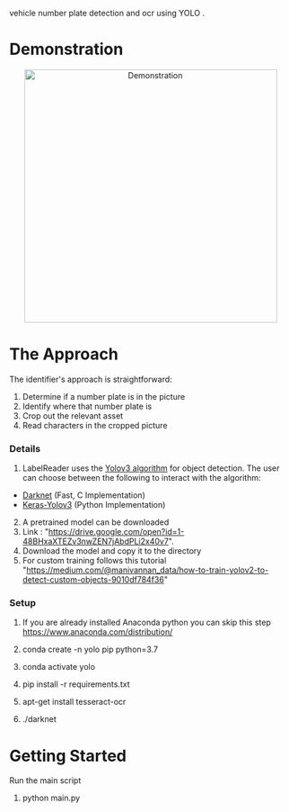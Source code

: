 

 vehicle number plate detection and ocr using YOLO .

# Demonstration
<p align="center">
<img src="https://drive.google.com/open?id=12WOtxsVp-8fZhbOFICzuteW6Zu9goOzf" alt="Demonstration" height="450">
</p>

# The Approach

The identifier's approach is straightforward:

1. Determine if a number plate is in the picture
2. Identify where that number plate is
3. Crop out the relevant asset
4. Read characters in the cropped picture


### Details

1. LabelReader uses the [Yolov3 algorithm](https://pjreddie.com) for object detection. The user can choose between the following to interact with the algorithm:
* [Darknet](https://github.com/AlexeyAB/darknet)  (Fast, C Implementation) 
* [Keras-Yolov3](https://github.com/qqwweee/keras-yolo3) (Python Implementation) 

2. A pretrained model can be downloaded
3. Link : "https://drive.google.com/open?id=1-48BHxaXTEZv3nwZEN7jAbdPLi2x40v7". 
4. Download the model and copy it to the directory
5. For custom training follows this tutorial "https://medium.com/@manivannan_data/how-to-train-yolov2-to-detect-custom-objects-9010df784f36"
### Setup
1. If you are already installed Anaconda python you can skip this step
https://www.anaconda.com/distribution/

2. conda create -n yolo pip python=3.7
3. conda activate yolo
4. pip install -r requirements.txt
5. apt-get install tesseract-ocr 
6. ./darknet




# Getting Started

Run the main script
1. python main.py




